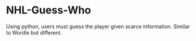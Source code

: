 # NHL-Guess-Who
Using python, users must guess the player given scarce information. Similar to Wordle but different.
